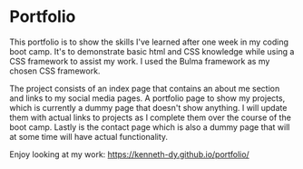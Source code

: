 # Portfolio

This portfolio is to show the skills I've learned after one week in my coding boot camp. It's to demonstrate basic html and CSS knowledge while using a CSS framework to assist my work. I used the Bulma framework as my chosen CSS framework.

The project consists of an index page that contains an about me section and links to my social media pages. A portfolio page to show my projects, which is currently a dummy page that doesn't show anything. I will update them with actual links to projects as I complete them over the course of the boot camp. Lastly is the contact page which is also a dummy page that will at some time will have actual functionality. 

Enjoy looking at my work: https://kenneth-dy.github.io/portfolio/